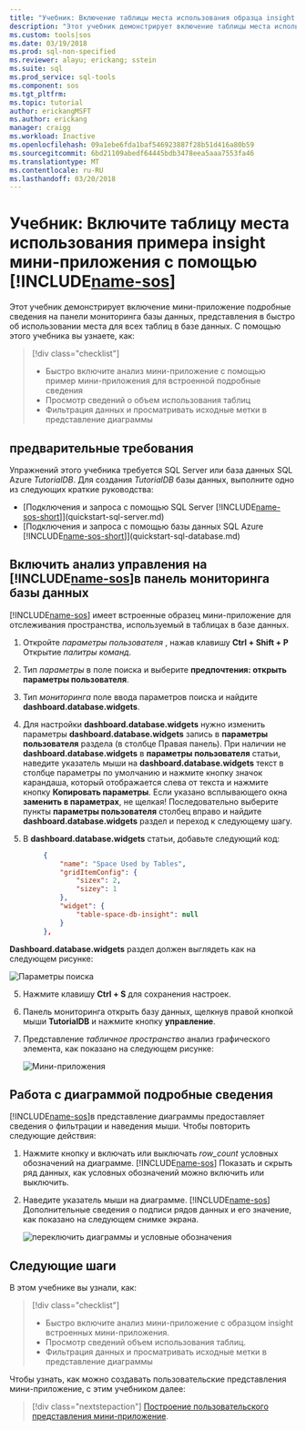 ```yaml
---
title: "Учебник: Включение таблицы места использования образца insight мини-приложения в Studio операций SQL (Предварительная версия) | Документы Microsoft"
description: "Этот учебник демонстрирует включение таблицы места использования образца insight мини-приложения на панель мониторинга базы данных SQL Studio операций (Предварительная версия)."
ms.custom: tools|sos
ms.date: 03/19/2018
ms.prod: sql-non-specified
ms.reviewer: alayu; erickang; sstein
ms.suite: sql
ms.prod_service: sql-tools
ms.component: sos
ms.tgt_pltfrm: 
ms.topic: tutorial
author: erickangMSFT
ms.author: erickang
manager: craigg
ms.workload: Inactive
ms.openlocfilehash: 09a1ebe6fda1baf546923887f28b51d416a80b59
ms.sourcegitcommit: 6bd21109abedf64445bdb3478eea5aaa7553fa46
ms.translationtype: MT
ms.contentlocale: ru-RU
ms.lasthandoff: 03/20/2018
---
```

# <a name="tutorial-enable-the-table-space-usage-sample-insight-widget-using-includename-sosincludesname-sos-shortmd"></a>Учебник: Включите таблицу места использования примера insight мини-приложения с помощью [!INCLUDE[name-sos](../includes/name-sos-short.md)]

Этот учебник демонстрирует включение мини-приложение подробные сведения на панели мониторинга базы данных, представления в быстро об использовании места для всех таблиц в базе данных. С помощью этого учебника вы узнаете, как:

> [!div class="checklist"]
> * Быстро включите анализ мини-приложение с помощью пример мини-приложения для встроенной подробные сведения
> * Просмотр сведений о объем использования таблиц
> * Фильтрация данных и просматривать исходные метки в представление диаграммы

## <a name="prerequisites"></a>предварительные требования

Упражнений этого учебника требуется SQL Server или база данных SQL Azure *TutorialDB*. Для создания *TutorialDB* базы данных, выполните одно из следующих краткие руководства:

- [Подключения и запроса с помощью SQL Server [!INCLUDE[name-sos-short](../includes/name-sos-short.md)]](quickstart-sql-server.md)
- [Подключения и запроса с помощью базы данных SQL Azure [!INCLUDE[name-sos-short](../includes/name-sos-short.md)]](quickstart-sql-database.md)


## <a name="turn-on-a-management-insight-on-includename-sosincludesname-sos-shortmds-database-dashboard"></a>Включить анализ управления на [!INCLUDE[name-sos](../includes/name-sos-short.md)]в панель мониторинга базы данных
[!INCLUDE[name-sos](../includes/name-sos-short.md)] имеет встроенные образец мини-приложение для отслеживания пространства, используемый в таблицах в базе данных.

1. Откройте *параметры пользователя* , нажав клавишу **Ctrl + Shift + P** Открытие *палитры команд*.
2. Тип *параметры* в поле поиска и выберите **предпочтения: открыть параметры пользователя**.
2. Тип *мониторинга* поле ввода параметров поиска и найдите **dashboard.database.widgets**.

3. Для настройки **dashboard.database.widgets** нужно изменить параметры **dashboard.database.widgets** запись в **параметры пользователя** раздела (в столбце Правая панель). При наличии не **dashboard.database.widgets** в **параметры пользователя** статьи, наведите указатель мыши на **dashboard.database.widgets** текст в столбце параметры по умолчанию и нажмите кнопку значок карандаша, который отображается слева от текста и нажмите кнопку **Копировать параметры**. Если указано всплывающего окна **заменить в параметрах**, не щелкая! Последовательно выберите пункты **параметры пользователя** столбец вправо и найдите **dashboard.database.widgets** раздел и переход к следующему шагу.

4. В **dashboard.database.widgets** статьи, добавьте следующий код:

   ```json
        {
            "name": "Space Used by Tables",
            "gridItemConfig": {
                "sizex": 2,
                "sizey": 1
            },
            "widget": {
                "table-space-db-insight": null
            }
        },
    ```
**Dashboard.database.widgets** раздел должен выглядеть как на следующем рисунке:

   ![Параметры поиска](./media/tutorial-table-space-sql-server/insight-table-space.png)

5. Нажмите клавишу **Ctrl + S** для сохранения настроек.

6. Панель мониторинга открыть базу данных, щелкнув правой кнопкой мыши **TutorialDB** и нажмите кнопку **управление**.

7. Представление *табличное пространство* анализ графического элемента, как показано на следующем рисунке: 

   ![Мини-приложения](./media/tutorial-table-space-sql-server/insight-table-space-result.png)


## <a name="working-with-the-insight-chart"></a>Работа с диаграммой подробные сведения

[!INCLUDE[name-sos](../includes/name-sos-short.md)]в представление диаграммы предоставляет сведения о фильтрации и наведения мыши. Чтобы повторить следующие действия:

1. Нажмите кнопку и включать или выключать *row_count* условных обозначений на диаграмме. [!INCLUDE[name-sos](../includes/name-sos-short.md)] Показать и скрыть ряд данных, как условных обозначений можно включить или выключить.
    
2. Наведите указатель мыши на диаграмме. [!INCLUDE[name-sos](../includes/name-sos-short.md)] Дополнительные сведения о подписи рядов данных и его значение, как показано на следующем снимке экрана.

   ![переключить диаграммы и условные обозначения](./media/tutorial-table-space-sql-server/insight-table-space-toggle.png)


## <a name="next-steps"></a>Следующие шаги
В этом учебнике вы узнали, как:
> [!div class="checklist"]
> * Быстро включите анализ мини-приложение с образцом insight встроенных мини-приложения.
> * Просмотр сведений объем использования таблиц.
> * Фильтрация данных и просматривать исходные метки в представление диаграммы

Чтобы узнать, как можно создавать пользовательские представления мини-приложение, с этим учебником далее:

> [!div class="nextstepaction"]
> [Построение пользовательского представления мини-приложение](tutorial-build-custom-insight-sql-server.md).